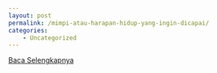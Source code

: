 ```yaml
---
layout: post
permalink: /mimpi-atau-harapan-hidup-yang-ingin-dicapai/
categories:
    - Uncategorized
---
```


[Baca Selengkapnya](/07)